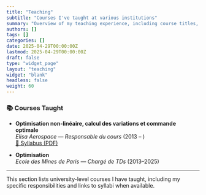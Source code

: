 ```yaml
---
title: "Teaching"
subtitle: "Courses I've taught at various institutions"
summary: "Overview of my teaching experience, including course titles, roles, institutions, and years taught."
authors: []
tags: []
categories: []
date: 2025-04-29T00:00:00Z
lastmod: 2025-04-29T00:00:00Z
draft: false
type: "widget_page"
layout: "teaching"
widget: "blank"
headless: false
weight: 60
---
```


### 📚 Courses Taught

- **Optimisation non-linéaire, calcul des variations et commande optimale**  
  _Elisa Aerospace_ — *Responsable du cours* (2013 – )  
  [📄 Syllabus (PDF)](/uploads/CoursElisaAerospace.pdf)

- **Optimisation**  
  _Ecole des Mines de Paris_ — *Chargé de TDs* (2013–2025)

---

This section lists university-level courses I have taught, including my specific responsibilities and links to syllabi when available.
